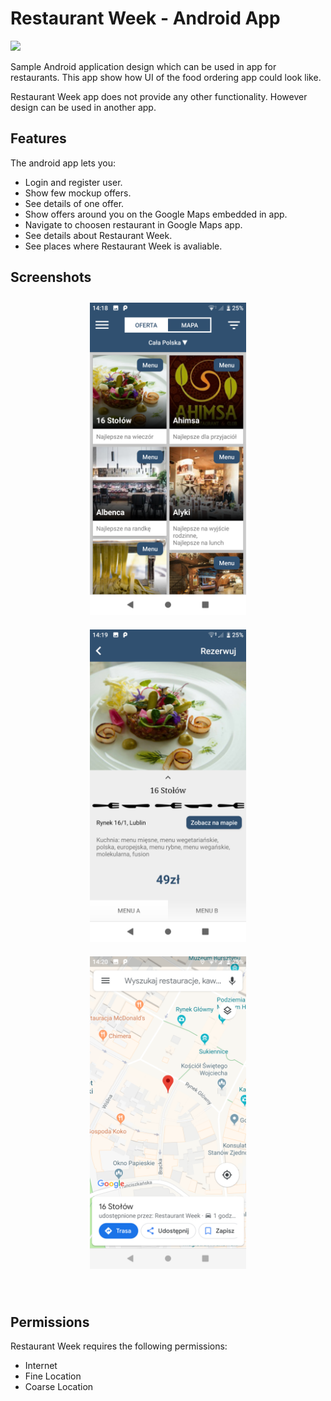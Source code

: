 # Restaurant Week - Android App

![](name-of-giphy.gif)

Sample Android application design which can be used in app for restaurants.
This app show how UI of the food ordering app could look like.

Restaurant Week app does not provide any other functionality.
However design can be used in another app.


## Features

The android app lets you:
- Login and register user.
- Show few mockup offers.
- See details of one offer.
- Show offers around you on the Google Maps embedded in app.
- Navigate to choosen restaurant in Google Maps app.
- See details about Restaurant Week.
- See places where Restaurant Week is avaliable.

## Screenshots

<p align="center">
<img src="/readme/Screenshot_20181030-141854.png" width="250" 
hspace="10" vspace="10">
<img src="/readme/Screenshot_20181030-141959.png" width="250" 
hspace="10" vspace="10">
<img src="/readme/Screenshot_20181030-142007.png" width="250" 
hspace="10" vspace="10">
</p>

&nbsp;

## Permissions

Restaurant Week requires the following permissions:
- Internet
- Fine Location
- Coarse Location
